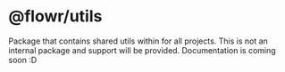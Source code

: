 # @flowr/utils

Package that contains shared utils within for all projects.
This is not an internal package and support will be provided.
Documentation is coming soon :D

